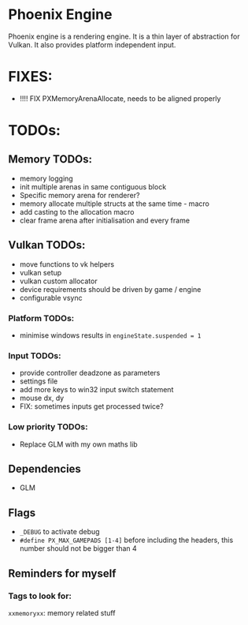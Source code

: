 # Phoenix Engine
Phoenix engine is a rendering engine. It is a thin layer of abstraction for Vulkan. It also provides platform independent input.

# FIXES:
- !!!! FIX PXMemoryArenaAllocate, needs to be aligned properly

# TODOs:

## Memory TODOs:
- memory logging
- init multiple arenas in same contiguous block
- Specific memory arena for renderer?
- memory allocate multiple structs at the same time - macro
- add casting to the allocation macro
- clear frame arena after initialisation and every frame

## Vulkan TODOs:
- move functions to vk helpers
- vulkan setup
- vulkan custom allocator
- device requirements should be driven by game / engine
- configurable vsync

### Platform TODOs:
- minimise windows results in `engineState.suspended = 1`

### Input TODOs:
- provide controller deadzone as parameters 
- settings file
- add more keys to win32 input switch statement
- mouse dx, dy
- FIX: sometimes inputs get processed twice?

### Low priority TODOs:
- Replace GLM with my own maths lib

## Dependencies
- GLM

## Flags
- `_DEBUG` to activate debug
- `#define PX_MAX_GAMEPADS [1-4]` before including the headers, this number should not be bigger than 4

## Reminders for myself

### Tags to look for:
`xxmemoryxx`: memory related stuff
